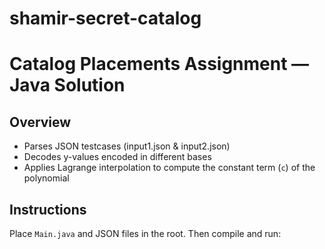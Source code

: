 # shamir-secret-catalog

# Catalog Placements Assignment — Java Solution

## Overview
- Parses JSON testcases (input1.json & input2.json)
- Decodes y-values encoded in different bases
- Applies Lagrange interpolation to compute the constant term (`c`) of the polynomial

## Instructions
Place `Main.java` and JSON files in the root. Then compile and run:
